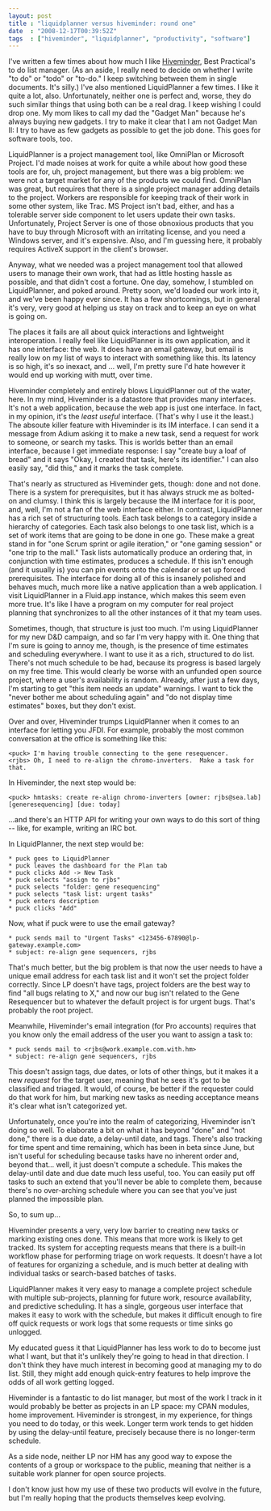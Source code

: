 ```yaml
---
layout: post
title : "liquidplanner versus hiveminder: round one"
date  : "2008-12-17T00:39:52Z"
tags  : ["hiveminder", "liquidplanner", "productivity", "software"]
---
```

I've written a few times about how much I like
[Hiveminder](https://rjbs.cloud/tags/#hiveminder), Best
Practical's to do list manager.  (As an aside, I really need to decide on
whether I write "to do" or "todo" or "to-do."  I keep switching between them in
single documents.  It's silly.)  I've also mentioned LiquidPlanner a few times.
I like it quite a lot, also.  Unfortunately, neither one is perfect and, worse,
they do such similar things that using both can be a real drag.  I keep wishing
I could drop one.  My mom likes to call my dad the "Gadget Man" because he's
always buying new gadgets.  I try to make it clear that I am not Gadget Man II:
I try to have as few gadgets as possible to get the job done.  This goes for
software tools, too.

LiquidPlanner is a project management tool, like OmniPlan or Microsoft Project.
I'd made noises at work for quite a while about how good these tools are for,
uh, project management, but there was a big problem:  we were not a target
market for any of the products we could find.  OmniPlan was great, but requires
that there is a single project manager adding details to the project.  Workers
are responsible for keeping track of their work in some other system, like
Trac.  MS Project isn't bad, either, and has a tolerable server side component
to let users update their own tasks.  Unfortunately, Project Server is one of
those obnoxious products that you have to buy through Microsoft with an
irritating license, and you need a Windows server, and it's expensive.  Also,
and I'm guessing here, it probably requires ActiveX support in the client's
browser.

Anyway, what we needed was a project management tool that allowed users to
manage their own work, that had as little hosting hassle as possible, and that
didn't cost a fortune.  One day, somehow, I stumbled on LiquidPlanner, and
poked around.  Pretty soon, we'd loaded our work into it, and we've been happy
ever since.  It has a few shortcomings, but in general it's very, very good at
helping us stay on track and to keep an eye on what is going on.

The places it fails are all about quick interactions and lightweight
interoperation.  I really feel like LiquidPlanner is its own application, and
it has one interface: the web.  It does have an email gateway, but email is
really low on my list of ways to interact with something like this.  Its
latency is so high, it's so inexact, and ... well, I'm pretty sure I'd hate
however it would end up working with mutt, over time.

Hiveminder completely and entirely blows LiquidPlanner out of the water, here.
In my mind, Hiveminder is a datastore that provides many interfaces.  It's not
a web application, because the web app is just one interface.  In fact, in my
opinion, it's the *least useful* interface.  (That's why I use it the least.)
The absoute killer feature with Hiveminder is its IM interface.  I can send it
a message from Adium asking it to make a new task, send a request for work to
someone, or search my tasks.  This is worlds better than an email interface,
because I get immediate response: I say "create buy a loaf of bread" and it
says "Okay, I created that task, here's its identifier." I can also easily say,
"did this," and it marks the task complete.

That's nearly as structured as Hiveminder gets, though: done and not done.
There is a system for prerequisites, but it has always struck me as bolted-on
and clumsy.  I think this is largely because the IM interface for it is poor,
and, well, I'm not a fan of the web interface either.  In contrast,
LiquidPlanner has a rich set of structuring tools.  Each task belongs to a
category inside a hierarchy of categories.  Each task also belongs to one task
list, which is a set of work items that are going to be done in one go.  These
make a great stand in for "one Scrum sprint or agile iteration," or "one gaming
session" or "one trip to the mall."  Task lists automatically produce an
ordering that, in conjunction with time estimates, produces a schedule.  If
this isn't enough (and it usually is) you can pin events onto the calendar or
set up forced prerequisites.  The interface for doing all of this is insanely
polished and behaves much, much more like a native application than a web
application.  I visit LiquidPlanner in a Fluid.app instance, which makes this
seem even more true.  It's like I have a program on my computer for real
project planning that synchronizes to all the other instances of it that my
team uses.

Sometimes, though, that structure is just too much.  I'm using LiquidPlanner
for my new D&D campaign, and so far I'm very happy with it.  One thing that I'm
sure is going to annoy me, though, is the presence of time estimates and
scheduling everywhere.  I want to use it as a rich, structured to do list.
There's not much schedule to be had, because its progress is based largely on
my free time.  This would clearly be worse with an unfunded open source
project, where a user's availability is random.  Already, after just a few
days, I'm starting to get "this item needs an update" warnings.  I want to
tick the "never bother me about scheduling again" and "do not display time
estimates" boxes, but they don't exist.

Over and over, Hiveminder trumps LiquidPlanner when it comes to an interface
for letting you JFDI.  For example, probably the most common conversation at
the office is something like this:

    <puck> I'm having trouble connecting to the gene resequencer.
    <rjbs> Oh, I need to re-align the chromo-inverters.  Make a task for that.

In Hiveminder, the next step would be:

    <puck> hmtasks: create re-align chromo-inverters [owner: rjbs@sea.lab]
    [generesequencing] [due: today]

...and there's an HTTP API for writing your own ways to do this sort of thing
-- like, for example, writing an IRC bot.

In LiquidPlanner, the next step would be:

    * puck goes to LiquidPlanner
    * puck leaves the dashboard for the Plan tab
    * puck clicks Add -> New Task
    * puck selects "assign to rjbs"
    * puck selects "folder: gene resequencing"
    * puck selects "task list: urgent tasks"
    * puck enters description
    * puck clicks "Add"

Now, what if puck were to use the email gateway?

    * puck sends mail to "Urgent Tasks" <123456-67890@lp-gateway.example.com>
    * subject: re-align gene sequencers, rjbs

That's much better, but the big problem is that now the user needs to have a
unique email address for each task list and it won't set the project folder
correctly.  Since LP doesn't have tags, project folders are the best way to
find "all bugs relating to X," and now our bug isn't related to the Gene
Resequencer but to whatever the default project is for urgent bugs.  That's
probably the root project.

Meanwhile, Hiveminder's email integration (for Pro accounts) requires that you
know only the email address of the user you want to assign a task to:

    * puck sends mail to <rjbs@work.example.com.with.hm>
    * subject: re-align gene sequencers, rjbs

This doesn't assign tags, due dates, or lots of other things, but it makes it a
new *request* for the target user, meaning that he sees it's got to be
classified and triaged.  It would, of course, be better if the requester could
do that work for him, but marking new tasks as needing acceptance means it's
clear what isn't categorized yet.

Unfortunately, once you're into the realm of categorizing, Hiveminder isn't
doing so well.  To elaborate a bit on what it has beyond "done" and "not done,"
there is a due date, a delay-until date, and tags.  There's also tracking for
time spent and time remaining, which has been in beta since June, but isn't
useful for scheduling because tasks have no inherent order and, beyond that...
well, it just doesn't compute a schedule.  This makes the delay-until date and
due date much less useful, too.  You can easily put off tasks to such an extend
that you'll never be able to complete them, because there's no over-arching
schedule where you can see that you've just planned the impossible plan.

So, to sum up...

Hiveminder presents a very, very low barrier to creating new tasks or marking
existing ones done.  This means that more work is likely to get tracked.  Its
system for accepting requests means that there is a built-in workflow phase for
performing triage on work requests.  It doesn't have a lot of features for
organizing a schedule, and is much better at dealing with individual tasks or
search-based batches of tasks.

LiquidPlanner makes it very easy to manage a complete project schedule with
multiple sub-projects, planning for future work, resource availability, and
predictive scheduling.  It has a single, gorgeous user interface that makes it
easy to work with the schedule, but makes it difficult enough to fire off quick
requests or work logs that some requests or time sinks go unlogged.

My educated guess it that LiquidPlanner has less work to do to become just what
I want, but that it's unlikely they're going to head in that direction.  I
don't think they have much interest in becoming good at managing my to do list.
Still, they might add enough quick-entry features to help improve the odds of
all work getting logged.

Hiveminder is a fantastic to do list manager, but most of the work I track in
it would probably be better as projects in an LP space: my CPAN modules, home
improvement.  Hiveminder is strongest, in my experience, for things you need to
do today, or this week.  Longer term work tends to get hidden by using the
delay-until feature, precisely because there is no longer-term schedule.

As a side node, neither LP nor HM has any good way to expose the contents of a
group or workspace to the public, meaning that neither is a suitable work
planner for open source projects.

I don't know just how my use of these two products will evolve in the future,
but I'm really hoping that the products themselves keep evolving.

